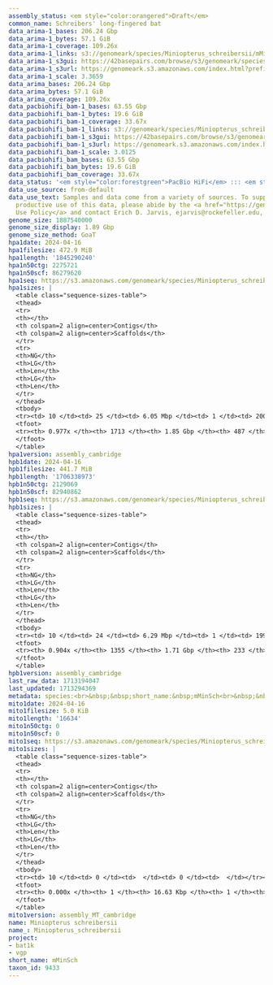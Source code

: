 ```yaml
---
assembly_status: <em style="color:orangered">Draft</em>
common_name: Schreibers' long-fingered bat
data_arima-1_bases: 206.24 Gbp
data_arima-1_bytes: 57.1 GiB
data_arima-1_coverage: 109.26x
data_arima-1_links: s3://genomeark/species/Miniopterus_schreibersii/mMinSch1/genomic_data/arima/<br>
data_arima-1_s3gui: https://42basepairs.com/browse/s3/genomeark/species/Miniopterus_schreibersii/mMinSch1/genomic_data/arima/
data_arima-1_s3url: https://genomeark.s3.amazonaws.com/index.html?prefix=species/Miniopterus_schreibersii/mMinSch1/genomic_data/arima/
data_arima-1_scale: 3.3659
data_arima_bases: 206.24 Gbp
data_arima_bytes: 57.1 GiB
data_arima_coverage: 109.26x
data_pacbiohifi_bam-1_bases: 63.55 Gbp
data_pacbiohifi_bam-1_bytes: 19.6 GiB
data_pacbiohifi_bam-1_coverage: 33.67x
data_pacbiohifi_bam-1_links: s3://genomeark/species/Miniopterus_schreibersii/mMinSch1/genomic_data/pacbio_hifi/<br>
data_pacbiohifi_bam-1_s3gui: https://42basepairs.com/browse/s3/genomeark/species/Miniopterus_schreibersii/mMinSch1/genomic_data/pacbio_hifi/
data_pacbiohifi_bam-1_s3url: https://genomeark.s3.amazonaws.com/index.html?prefix=species/Miniopterus_schreibersii/mMinSch1/genomic_data/pacbio_hifi/
data_pacbiohifi_bam-1_scale: 3.0125
data_pacbiohifi_bam_bases: 63.55 Gbp
data_pacbiohifi_bam_bytes: 19.6 GiB
data_pacbiohifi_bam_coverage: 33.67x
data_status: '<em style="color:forestgreen">PacBio HiFi</em> ::: <em style="color:forestgreen">Arima</em>'
data_use_source: from-default
data_use_text: Samples and data come from a variety of sources. To support fair and
  productive use of this data, please abide by the <a href="https://genome10k.soe.ucsc.edu/data-use-policies/">Data
  Use Policy</a> and contact Erich D. Jarvis, ejarvis@rockefeller.edu, with any questions.
genome_size: 1887540000
genome_size_display: 1.89 Gbp
genome_size_method: GoaT
hpa1date: 2024-04-16
hpa1filesize: 472.9 MiB
hpa1length: '1845290240'
hpa1n50ctg: 2275721
hpa1n50scf: 86279620
hpa1seq: https://s3.amazonaws.com/genomeark/species/Miniopterus_schreibersii/mMinSch1/assembly_cambridge/mMinSch1.hap1.asm.20240416.fasta.gz
hpa1sizes: |
  <table class="sequence-sizes-table">
  <thead>
  <tr>
  <th></th>
  <th colspan=2 align=center>Contigs</th>
  <th colspan=2 align=center>Scaffolds</th>
  </tr>
  <tr>
  <th>NG</th>
  <th>LG</th>
  <th>Len</th>
  <th>LG</th>
  <th>Len</th>
  </tr>
  </thead>
  <tbody>
  <tr><td> 10 </td><td> 25 </td><td> 6.05 Mbp </td><td> 1 </td><td> 200.21 Mbp </td></tr><tr><td> 20 </td><td> 62 </td><td> 4.50 Mbp </td><td> 2 </td><td> 187.45 Mbp </td></tr><tr><td> 30 </td><td> 110 </td><td> 3.56 Mbp </td><td> 4 </td><td> 104.29 Mbp </td></tr><tr><td> 40 </td><td> 169 </td><td> 2.85 Mbp </td><td> 6 </td><td> 92.79 Mbp </td></tr><tr style="background-color:#cccccc;"><td> 50 </td><td> 244 </td><td style="background-color:#88ff88;"> 2.28 Mbp </td><td> 8 </td><td style="background-color:#88ff88;"> 86.28 Mbp </td></tr><tr><td> 60 </td><td> 338 </td><td> 1.80 Mbp </td><td> 11 </td><td> 83.00 Mbp </td></tr><tr><td> 70 </td><td> 455 </td><td> 1.40 Mbp </td><td> 13 </td><td> 73.06 Mbp </td></tr><tr><td> 80 </td><td> 616 </td><td> 0.96 Mbp </td><td> 16 </td><td> 53.96 Mbp </td></tr><tr><td> 90 </td><td> 867 </td><td> 0.54 Mbp </td><td> 20 </td><td> 40.25 Mbp </td></tr><tr><td> 100 </td><td> 0 </td><td>  </td><td> 0 </td><td>  </td></tr></tbody>
  <tfoot>
  <tr><th> 0.977x </th><th> 1713 </th><th> 1.85 Gbp </th><th> 487 </th><th> 1.85 Gbp </th></tr>
  </tfoot>
  </table>
hpa1version: assembly_cambridge
hpb1date: 2024-04-16
hpb1filesize: 441.7 MiB
hpb1length: '1706338973'
hpb1n50ctg: 2129069
hpb1n50scf: 82940862
hpb1seq: https://s3.amazonaws.com/genomeark/species/Miniopterus_schreibersii/mMinSch1/assembly_cambridge/mMinSch1.hap2.asm.20240416.fasta.gz
hpb1sizes: |
  <table class="sequence-sizes-table">
  <thead>
  <tr>
  <th></th>
  <th colspan=2 align=center>Contigs</th>
  <th colspan=2 align=center>Scaffolds</th>
  </tr>
  <tr>
  <th>NG</th>
  <th>LG</th>
  <th>Len</th>
  <th>LG</th>
  <th>Len</th>
  </tr>
  </thead>
  <tbody>
  <tr><td> 10 </td><td> 24 </td><td> 6.29 Mbp </td><td> 1 </td><td> 199.56 Mbp </td></tr><tr><td> 20 </td><td> 61 </td><td> 4.49 Mbp </td><td> 2 </td><td> 186.32 Mbp </td></tr><tr><td> 30 </td><td> 111 </td><td> 3.38 Mbp </td><td> 4 </td><td> 96.44 Mbp </td></tr><tr><td> 40 </td><td> 173 </td><td> 2.70 Mbp </td><td> 6 </td><td> 91.54 Mbp </td></tr><tr style="background-color:#cccccc;"><td> 50 </td><td> 252 </td><td style="background-color:#88ff88;"> 2.13 Mbp </td><td> 9 </td><td style="background-color:#88ff88;"> 82.94 Mbp </td></tr><tr><td> 60 </td><td> 352 </td><td> 1.69 Mbp </td><td> 11 </td><td> 73.82 Mbp </td></tr><tr><td> 70 </td><td> 482 </td><td> 1.22 Mbp </td><td> 14 </td><td> 55.20 Mbp </td></tr><tr><td> 80 </td><td> 677 </td><td> 0.77 Mbp </td><td> 17 </td><td> 44.67 Mbp </td></tr><tr><td> 90 </td><td> 1209 </td><td> 84.48 Kbp </td><td> 105 </td><td> 122.00 Kbp </td></tr><tr><td> 100 </td><td> 0 </td><td>  </td><td> 0 </td><td>  </td></tr></tbody>
  <tfoot>
  <tr><th> 0.904x </th><th> 1355 </th><th> 1.71 Gbp </th><th> 233 </th><th> 1.71 Gbp </th></tr>
  </tfoot>
  </table>
hpb1version: assembly_cambridge
last_raw_data: 1713194047
last_updated: 1713294369
metadata: species:<br>&nbsp;&nbsp;short_name:&nbsp;mMinSch<br>&nbsp;&nbsp;name:&nbsp;Miniopterus&nbsp;schreibersii<br>&nbsp;&nbsp;taxon_id:&nbsp;9433<br>&nbsp;&nbsp;common_name:&nbsp;Schreibers'&nbsp;long-fingered&nbsp;bat<br>&nbsp;&nbsp;order:<br>&nbsp;&nbsp;&nbsp;&nbsp;name:&nbsp;Chiroptera<br>&nbsp;&nbsp;family:<br>&nbsp;&nbsp;&nbsp;&nbsp;name:&nbsp;Vespertilionidae<br>&nbsp;&nbsp;individuals:<br>&nbsp;&nbsp;&nbsp;&nbsp;-&nbsp;short_name:&nbsp;mMinSch1<br>&nbsp;&nbsp;&nbsp;&nbsp;&nbsp;&nbsp;biosample_id:&nbsp;SAMEA113980738<br>&nbsp;&nbsp;&nbsp;&nbsp;&nbsp;&nbsp;sex:&nbsp;male<br>&nbsp;&nbsp;genome_size:&nbsp;1887540000<br>&nbsp;&nbsp;genome_size_method:&nbsp;GoaT<br>&nbsp;&nbsp;project:&nbsp;[&nbsp;bat1k,&nbsp;vgp&nbsp;]<br>
mito1date: 2024-04-16
mito1filesize: 5.0 KiB
mito1length: '16634'
mito1n50ctg: 0
mito1n50scf: 0
mito1seq: https://s3.amazonaws.com/genomeark/species/Miniopterus_schreibersii/mMinSch1/assembly_MT_cambridge/mMinSch1.MT.20240416.fasta.gz
mito1sizes: |
  <table class="sequence-sizes-table">
  <thead>
  <tr>
  <th></th>
  <th colspan=2 align=center>Contigs</th>
  <th colspan=2 align=center>Scaffolds</th>
  </tr>
  <tr>
  <th>NG</th>
  <th>LG</th>
  <th>Len</th>
  <th>LG</th>
  <th>Len</th>
  </tr>
  </thead>
  <tbody>
  <tr><td> 10 </td><td> 0 </td><td>  </td><td> 0 </td><td>  </td></tr><tr><td> 20 </td><td> 0 </td><td>  </td><td> 0 </td><td>  </td></tr><tr><td> 30 </td><td> 0 </td><td>  </td><td> 0 </td><td>  </td></tr><tr><td> 40 </td><td> 0 </td><td>  </td><td> 0 </td><td>  </td></tr><tr style="background-color:#cccccc;"><td> 50 </td><td> 0 </td><td style="background-color:#ff8888;">  </td><td> 0 </td><td style="background-color:#ff8888;">  </td></tr><tr><td> 60 </td><td> 0 </td><td>  </td><td> 0 </td><td>  </td></tr><tr><td> 70 </td><td> 0 </td><td>  </td><td> 0 </td><td>  </td></tr><tr><td> 80 </td><td> 0 </td><td>  </td><td> 0 </td><td>  </td></tr><tr><td> 90 </td><td> 0 </td><td>  </td><td> 0 </td><td>  </td></tr><tr><td> 100 </td><td> 0 </td><td>  </td><td> 0 </td><td>  </td></tr></tbody>
  <tfoot>
  <tr><th> 0.000x </th><th> 1 </th><th> 16.63 Kbp </th><th> 1 </th><th> 16.63 Kbp </th></tr>
  </tfoot>
  </table>
mito1version: assembly_MT_cambridge
name: Miniopterus schreibersii
name_: Miniopterus_schreibersii
project:
- bat1k
- vgp
short_name: mMinSch
taxon_id: 9433
---
```


